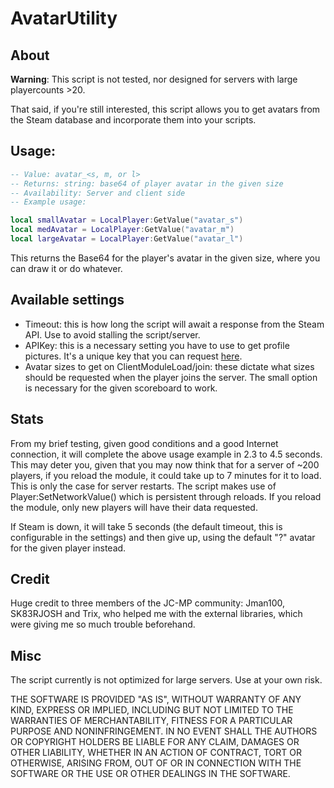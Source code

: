 AvatarUtility
=================

About
---------

**Warning**: This script is not tested, nor designed for servers with large playercounts >20.

That said, if you're still interested, this script allows you to get avatars from the Steam database and incorporate them into your scripts.

Usage:
----------

```lua
-- Value: avatar_<s, m, or l>
-- Returns: string: base64 of player avatar in the given size
-- Availability: Server and client side
-- Example usage:

local smallAvatar = LocalPlayer:GetValue("avatar_s")
local medAvatar = LocalPlayer:GetValue("avatar_m")
local largeAvatar = LocalPlayer:GetValue("avatar_l")

```

This returns the Base64 for the player's avatar in the given size, where you can draw it or do whatever.

Available settings
-------------------

* Timeout: this is how long the script will await a response from the Steam API. Use to avoid stalling the script/server.
* APIKey: this is a necessary setting you have to use to get profile pictures. It's a unique key that you can request [here](steamcommunity.com/dev/apikey).
* Avatar sizes to get on ClientModuleLoad/join: these dictate what sizes should be requested when the player joins the server. The small option is necessary for the given scoreboard to work.

Stats
---------

From my brief testing, given good conditions and a good Internet connection, it will complete the above usage example in 2.3 to 4.5 seconds.
This may deter you, given that you may now think that for a server of ~200 players, if you reload the module, it could take up to 7 minutes for it to load. 
This is only the case for server restarts. The script makes use of Player:SetNetworkValue() which is persistent through reloads. If you reload the module, only new players will have their data requested.

If Steam is down, it will take 5 seconds (the default timeout, this is configurable in the settings) and then give up, using the default "?" avatar for the given player instead.


Credit
---------
Huge credit to three members of the JC-MP community: Jman100, SK83RJOSH and Trix, who helped me with the external libraries, which were giving me so much trouble beforehand.

Misc
--------
The script currently is not optimized for large servers. Use at your own risk.

THE SOFTWARE IS PROVIDED "AS IS", WITHOUT WARRANTY OF ANY KIND, EXPRESS OR IMPLIED, INCLUDING BUT NOT LIMITED TO THE WARRANTIES OF MERCHANTABILITY, FITNESS FOR A PARTICULAR PURPOSE AND NONINFRINGEMENT. IN NO EVENT SHALL THE AUTHORS OR COPYRIGHT HOLDERS BE LIABLE FOR ANY CLAIM, DAMAGES OR OTHER LIABILITY, WHETHER IN AN ACTION OF CONTRACT, TORT OR OTHERWISE, ARISING FROM, OUT OF OR IN CONNECTION WITH THE SOFTWARE OR THE USE OR OTHER DEALINGS IN THE SOFTWARE.
